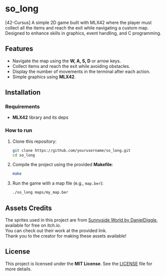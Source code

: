 # so_long
[42-Cursus] A simple 2D game built with MLX42 where the player must collect all the items and reach the exit while navigating a custom map. 
Designed to enhance skills in graphics, event handling, and C programming.

## Features
- Navigate the map using the **W, A, S, D** or arrow keys.
- Collect items and reach the exit while avoiding obstacles.
- Display the number of movements in the terminal after each action.
- Simple graphics using **MLX42**.

## Installation

### Requirements
- **MLX42** library and its deps

### How to run
1. Clone this repository:
   ```bash
   git clone https://github.com/yourusername/so_long.git
   cd so_long
   ```

2. Compile the project using the provided **Makefile**:
   ```bash
   make
   ```

3. Run the game with a map file (e.g., `map.ber`):
   ```bash
   ./so_long maps/my_map.ber
   ```

## Assets Credits
The sprites used in this project are from [Sunnyside World by DanielDiggle](https://danieldiggle.itch.io/sunnyside), available for free on itch.io.  
You can check out their work at the provided link.  
Thank you to the creator for making these assets available!

## License
This project is licensed under the **MIT License**. See the [LICENSE](LICENSE) file for more details.
